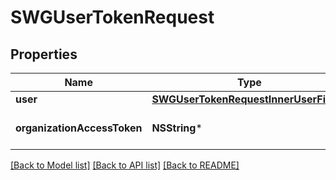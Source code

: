 # SWGUserTokenRequest

## Properties
Name | Type | Description | Notes
------------ | ------------- | ------------- | -------------
**user** | [**SWGUserTokenRequestInnerUserField***](SWGUserTokenRequestInnerUserField.md) |  | [optional] 
**organizationAccessToken** | **NSString*** | Organization Access token | 

[[Back to Model list]](../README.md#documentation-for-models) [[Back to API list]](../README.md#documentation-for-api-endpoints) [[Back to README]](../README.md)


